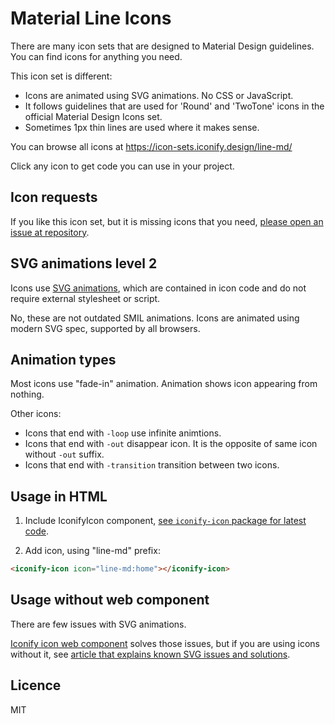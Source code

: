 # Material Line Icons

There are many icon sets that are designed to Material Design guidelines. You can find icons for anything you need.

This icon set is different:

-   Icons are animated using SVG animations. No CSS or JavaScript.
-   It follows guidelines that are used for 'Round' and 'TwoTone' icons in the official Material Design Icons set.
-   Sometimes 1px thin lines are used where it makes sense.

You can browse all icons at https://icon-sets.iconify.design/line-md/

Click any icon to get code you can use in your project.

## Icon requests

If you like this icon set, but it is missing icons that you need, [please open an issue at repository](https://github.com/cyberalien/line-md/issues).

## SVG animations level 2

Icons use [SVG animations](https://svgwg.org/specs/animations/), which are contained in icon code and do not require external stylesheet or script.

No, these are not outdated SMIL animations. Icons are animated using modern SVG spec, supported by all browsers.

## Animation types

Most icons use "fade-in" animation. Animation shows icon appearing from nothing.

Other icons:
- Icons that end with `-loop` use infinite animtions.
- Icons that end with `-out` disappear icon. It is the opposite of same icon without `-out` suffix.
- Icons that end with `-transition` transition between two icons.

## Usage in HTML

1. Include IconifyIcon component, [see `iconify-icon` package for latest code](https://www.npmjs.com/package/iconify-icon).

2. Add icon, using "line-md" prefix:

```html
<iconify-icon icon="line-md:home"></iconify-icon>
```

## Usage without web component

There are few issues with SVG animations.

[Iconify icon web component](https://docs.iconify.design/iconify-icon/) solves those issues, but if you are using icons without it, see [article that explains known SVG issues and solutions](https://docs.iconify.design/articles/svg-animation-issues/).

## Licence

MIT
